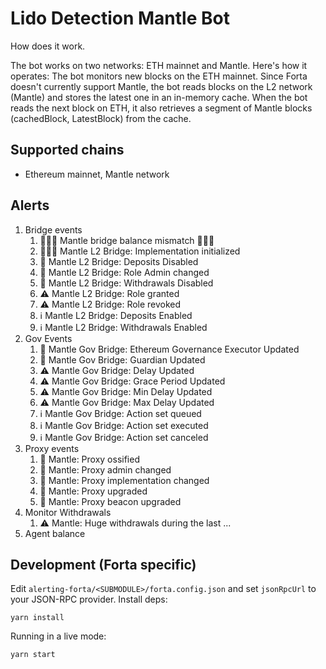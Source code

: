 # Lido Detection Mantle Bot

How does it work.

The bot works on two networks: ETH mainnet and Mantle.
Here's how it operates: The bot monitors new blocks on the ETH mainnet.
Since Forta doesn't currently support Mantle, the bot reads blocks on the L2 network (Mantle) and stores the latest one
in an in-memory cache.
When the bot reads the next block on ETH, it also retrieves a segment of Mantle blocks (cachedBlock, LatestBlock) from
the cache.

## Supported chains

- Ethereum mainnet, Mantle network

## Alerts

1. Bridge events
   1. 🚨🚨🚨 Mantle bridge balance mismatch 🚨🚨🚨
   2. 🚨🚨🚨 Mantle L2 Bridge: Implementation initialized
   3. 🚨 Mantle L2 Bridge: Deposits Disabled
   4. 🚨 Mantle L2 Bridge: Role Admin changed
   5. 🚨 Mantle L2 Bridge: Withdrawals Disabled
   6. ⚠️ Mantle L2 Bridge: Role granted
   7. ⚠️ Mantle L2 Bridge: Role revoked
   8. ℹ️ Mantle L2 Bridge: Deposits Enabled
   9. ℹ️ Mantle L2 Bridge: Withdrawals Enabled
2. Gov Events
   1. 🚨 Mantle Gov Bridge: Ethereum Governance Executor Updated
   2. 🚨 Mantle Gov Bridge: Guardian Updated
   3. ⚠️ Mantle Gov Bridge: Delay Updated
   4. ⚠️ Mantle Gov Bridge: Grace Period Updated
   5. ⚠️ Mantle Gov Bridge: Min Delay Updated
   6. ⚠️ Mantle Gov Bridge: Max Delay Updated
   7. ℹ️ Mantle Gov Bridge: Action set queued
   8. ℹ️ Mantle Gov Bridge: Action set executed
   9. ℹ️ Mantle Gov Bridge: Action set canceled
3. Proxy events
   1. 🚨 Mantle: Proxy ossified
   2. 🚨 Mantle: Proxy admin changed
   3. 🚨 Mantle: Proxy implementation changed
   4. 🚨 Mantle: Proxy upgraded
   5. 🚨 Mantle: Proxy beacon upgraded
4. Monitor Withdrawals
   1. ⚠️ Mantle: Huge withdrawals during the last ...
5. Agent balance

## Development (Forta specific)

Edit `alerting-forta/<SUBMODULE>/forta.config.json` and set `jsonRpcUrl` to your JSON-RPC provider. Install deps:

```
yarn install
```

Running in a live mode:

```
yarn start
```

